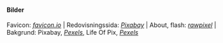 <h4><i class='fas fa-images'></i> Bilder</h4>

Favicon: *[favicon.io](https://favicon.io/)* | 
Redovisningssida: *[Pixabay](https://pixabay.com/)* | 
About, flash: *[rawpixel](https://www.rawpixel.com/)* | 
Bakgrund: Pixabay, *[Pexels](https://www.pexels.com/photo/board-bright-design-fabric-235994/)*,
Life Of Pix, *[Pexels](https://www.pexels.com/photo/texture-wall-floor-stone-8892/)*
